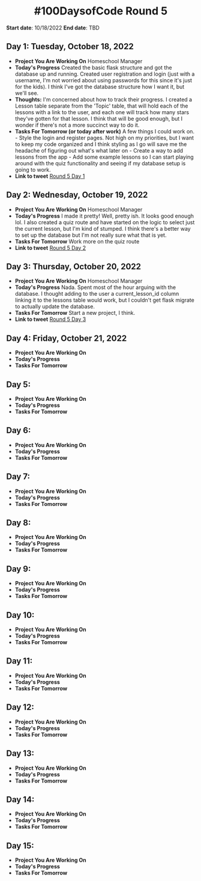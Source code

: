 <h1 align="center"> #100DaysofCode Round 5</h1>

**Start date**: 10/18/2022
**End date**: TBD


## Day 1: Tuesday, October 18, 2022
-   **Project You Are Working On** Homeschool Manager
-   **Today's Progress** Created the basic flask structure and got the database up and running. Created user registration and login (just with a username, I'm not worried about using passwords for this since it's just for the kids). I think I've got the database structure how I want it, but we'll see.
-   **Thoughts:** I'm concerned about how to track their progress. I created a Lesson table separate from the 'Topic' table, that will hold each of the lessons with a link to the user, and each one will track how many stars they've gotten for that lesson. I think that will be good enough, but I wonder if there's not a more succinct way to do it.
-   **Tasks For Tomorrow (or today after work)** A few things I could work on.
        - Style the login and register pages. Not high on my priorities, but I want to keep my code organized and I think styling as I go will save me the headache of figuring out what's what later on
        - Create a way to add lessons from the app
        - Add some example lessons so I can start playing around with the quiz functionality and seeing if my database setup is going to work.
-   **Link to tweet** [Round 5 Day 1](https://twitter.com/AprilMayCodes/status/1582380851345911810)

## Day 2: Wednesday, October 19, 2022
-   **Project You Are Working On** Homeschool Manager
-   **Today's Progress** I made it pretty! Well, pretty ish. It looks good enough lol. I also created a quiz route and have started on the logic to select just the current lesson, but I'm kind of stumped. I think there's a better way to set up the database but I'm not really sure what that is yet.
-   **Tasks For Tomorrow** Work more on the quiz route
-   **Link to tweet** [Round 5 Day 2](https://twitter.com/AprilMayCodes/status/1582896836506894337)

## Day 3: Thursday, October 20, 2022
-   **Project You Are Working On** Homeschool Manager
-   **Today's Progress** Nada. Spent most of the hour arguing with the database. I thought adding to the user a current_lesson_id column linking it to the lessons table would work, but I couldn't get flask migrate to actually update the database.
-   **Tasks For Tomorrow** Start a new project, I think.
-   **Link to tweet** [Round 5 Day 3](https://twitter.com/AprilMayCodes/status/1583613048828223489)

## Day 4: Friday, October 21, 2022
-   **Project You Are Working On**
-   **Today's Progress**
-   **Tasks For Tomorrow**

## Day 5:
-   **Project You Are Working On**
-   **Today's Progress**
-   **Tasks For Tomorrow**

## Day 6:
-   **Project You Are Working On**
-   **Today's Progress**
-   **Tasks For Tomorrow**

## Day 7:
-   **Project You Are Working On**
-   **Today's Progress**
-   **Tasks For Tomorrow**

## Day 8:
-   **Project You Are Working On**
-   **Today's Progress**
-   **Tasks For Tomorrow**

## Day 9:
-   **Project You Are Working On**
-   **Today's Progress**
-   **Tasks For Tomorrow**

## Day 10:
-   **Project You Are Working On**
-   **Today's Progress**
-   **Tasks For Tomorrow**

## Day 11:
-   **Project You Are Working On**
-   **Today's Progress**
-   **Tasks For Tomorrow**

## Day 12:
-   **Project You Are Working On**
-   **Today's Progress**
-   **Tasks For Tomorrow**

## Day 13:
-   **Project You Are Working On**
-   **Today's Progress**
-   **Tasks For Tomorrow**

## Day 14:
-   **Project You Are Working On**
-   **Today's Progress**
-   **Tasks For Tomorrow**

## Day 15:
-   **Project You Are Working On**
-   **Today's Progress**
-   **Tasks For Tomorrow**
